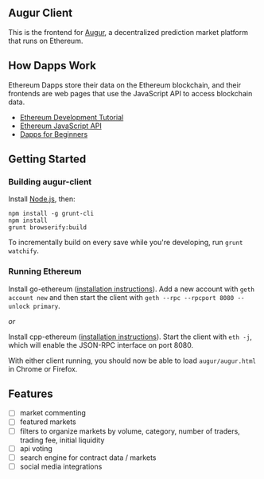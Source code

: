Augur Client
------------

This is the frontend for [Augur](http://augur.net), a decentralized prediction market platform that runs on Ethereum.


## How Dapps Work

Ethereum Dapps store their data on the Ethereum blockchain, and their frontends are web pages that use the JavaScript API to access blockchain data.

* [Ethereum Development Tutorial](https://github.com/ethereum/wiki/wiki/Ethereum-Development-Tutorial)
* [Ethereum JavaScript API](https://github.com/ethereum/wiki/wiki/JavaScript-API)
* [Dapps for Beginners](https://dappsforbeginners.wordpress.com/)


## Getting Started

### Building augur-client

Install [Node.js](https://nodejs.org/), then:

```
npm install -g grunt-cli
npm install
grunt browserify:build
```

To incrementally build on every save while you're developing, run `grunt watchify`.

### Running Ethereum

Install go-ethereum ([installation instructions](https://github.com/ethereum/go-ethereum/wiki)). Add a new account with `geth account new` and then start the client with `geth --rpc --rpcport 8080 --unlock primary`.

*or*

Install cpp-ethereum ([installation instructions](https://github.com/ethereum/cpp-ethereum/wiki)). Start the client with `eth -j`, which will enable the JSON-RPC interface on port 8080.

With either client running, you should now be able to load `augur/augur.html` in Chrome or Firefox.


## Features

- [ ] market commenting
- [ ] featured markets
- [ ] filters to organize markets by volume, category, number of traders, trading fee, initial liquidity
- [ ] api voting
- [ ] search engine for contract data / markets
- [ ] social media integrations
